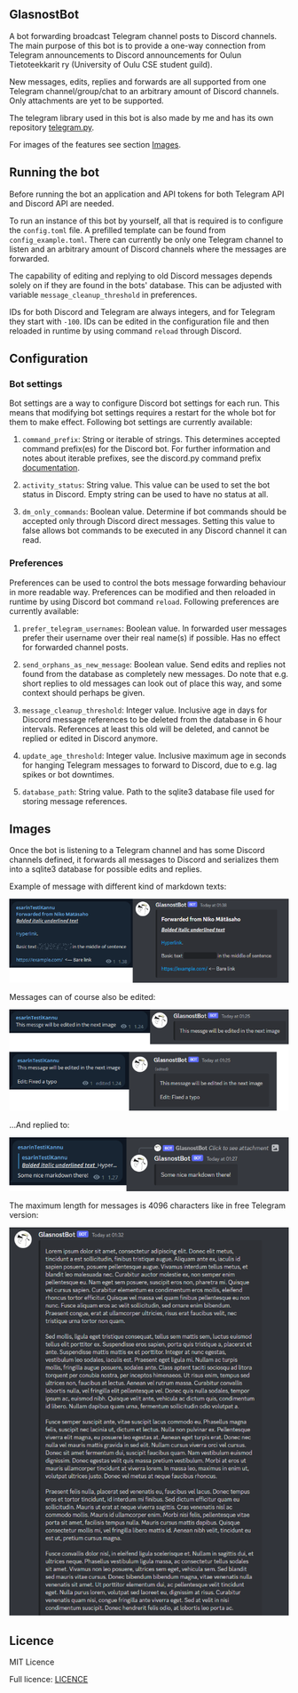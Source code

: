 ## GlasnostBot

A bot forwarding broadcast Telegram channel posts to Discord channels. The main purpose of this bot is to provide a
one-way connection from Telegram announcements to Discord announcements for Oulun Tietoteekkarit ry 
(University of Oulu CSE student guild).

New messages, edits, replies and forwards are all supported from one Telegram channel/group/chat to an arbitrary amount 
of Discord channels. Only attachments are yet to be supported.

The telegram library used in this bot is also made by me and has its own repository 
[telegram.py](https://github.com/Visperi/telegram.py).

For images of the features see section [Images](#Images).

## Running the bot

Before running the bot an application and API tokens for both Telegram API and Discord API are needed.

To run an instance of this bot by yourself, all that is required is to configure the `config.toml` file. 
A prefilled template can be found from `config_example.toml`. There can currently be only one Telegram channel to listen
and an arbitrary amount of Discord channels where the 
messages are forwarded.

The capability of editing and replying to old Discord messages depends solely on if they are found in the bots' 
database. This can be adjusted with variable `message_cleanup_threshold` in preferences.

IDs for both Discord and Telegram are always integers, and for Telegram they start with `-100`. 
IDs can be edited in the configuration file and then reloaded in runtime by using command `reload` through Discord.

## Configuration

### Bot settings

Bot settings are a way to configure Discord bot settings for each run. This means that modifying bot settings requires 
a restart for the whole bot for them to make effect. Following bot settings are currently available:

1. `command_prefix`: String or iterable of strings. This determines accepted command prefix(es) for the Discord bot. 
For further information and notes about iterable prefixes, see the discord.py command prefix
[documentation](https://discordpy.readthedocs.io/en/stable/ext/commands/api.html?highlight=prefix#discord.ext.commands.Bot.command_prefix).

2. `activity_status`: String value. This value can be used to set the bot status in Discord. Empty string can be used 
to have no status at all.

3. `dm_only_commands`: Boolean value. Determine if bot commands should be accepted only through Discord direct messages.
Setting this value to false allows bot commands to be executed in any Discord channel it can read.

### Preferences

Preferences can be used to control the bots message forwarding behaviour in more readable way. Preferences can be 
modified and then reloaded in runtime by using Discord bot command `reload`. 
Following preferences are currently available:

1. `prefer_telegram_usernames`: Boolean value. In forwarded user messages prefer their username over their real name(s)
if possible. Has no effect for forwarded channel posts.

2. `send_orphans_as_new_message`: Boolean value. Send edits and replies not found from the database as completely new 
messages. Do note that e.g. short replies to old messages can look out of place this way, and some context should 
perhaps be given.

3. `message_cleanup_threshold`: Integer value. Inclusive age in days for Discord message references to be deleted from 
the database in 6 hour intervals. References at least this old will be deleted, and cannot be replied or edited in 
Discord anymore.

4. `update_age_threshold`: Integer value. Inclusive maximum age in seconds for hanging Telegram messages to forward to 
Discord, due to e.g. lag spikes or bot downtimes.

5. `database_path`: String value. Path to the sqlite3 database file used for storing message references.

## Images

Once the bot is listening to a Telegram channel and has some Discord channels defined, it forwards all messages to 
Discord and serializes them into a sqlite3 database for possible edits and replies.

Example of message with different kind of markdown texts:

![Basic markdown example](img/basic_example.png)

Messages can of course also be edited:

![Edit example](img/edit_example.png)

...And replied to:

![Reply example](img/reply_example.png)

The maximum length for messages is 4096 characters like in free Telegram version:

![Lorem ipsum](img/lorem_ipsum.PNG)

## Licence

MIT Licence

Full licence: [LICENCE](LICENCE)
